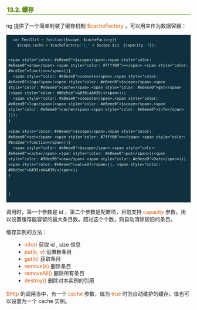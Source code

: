 <h2 style=" border-bottom: 1px solid #69ab01; color: #5e9802; padding: 2px; text-shadow: 1px 1px 1px gray; margin: 20px auto; font-size: medium;">13.2. 缓存</h2>

<p style="margin: 15px 0;">
ng 提供了一个简单封装了缓存机制 <i style=" color: #d75100; font-style: normal; ">$cacheFactory</i> ，可以用来作为数据容器：
</p>

<div class="highlight" style="background: #103040"><pre style=" white-space: pre-wrap; word-wrap: break-word; border: 1px solid #888; font-size: small; line-height: 1.5em; padding: 5px;; color: #e0eee0; background: #103040;">  <span style="color: #bcd2ee">var</span> <span style="color: #e0eee0">TestCtrl</span> <span style="color: #7fff00">=</span> <span style="color: #bcd2ee">function</span>(<span style="color: #e0eee0">$scope</span>, <span style="color: #e0eee0">$cacheFactory</span>){
    <span style="color: #e0eee0">$scope</span>.<span style="color: #e0eee0">cache</span> <span style="color: #7fff00">=</span> <span style="color: #e0eee0">$cacheFactory</span>(<span style="color: #00e5ee">&#39;s_&#39;</span> <span style="color: #7fff00">+</span> <span style="color: #e0eee0">$scope</span>.<span style="color: #e0eee0">$id</span>, {<span style="color: #e0eee0">capacity</span><span style="color: #7fff00">:</span> <span style="color: #00ffff">3</span>});
  
    <span style="color: #e0eee0">$scope</span>.<span style="color: #e0eee0">show</span> <span style="color: #7fff00">=</span> <span style="color: #bcd2ee">function</span>(){
      <span style="color: #e0eee0">console</span>.<span style="color: #e0eee0">log</span>(<span style="color: #e0eee0">$scope</span>.<span style="color: #e0eee0">cache</span>.<span style="color: #e0eee0">get</span>(<span style="color: #00e5ee">&#39;a&#39;</span>));
      <span style="color: #e0eee0">console</span>.<span style="color: #e0eee0">log</span>(<span style="color: #e0eee0">$scope</span>.<span style="color: #e0eee0">cache</span>.<span style="color: #e0eee0">info</span>());
    }
  
    <span style="color: #e0eee0">$scope</span>.<span style="color: #e0eee0">set</span> <span style="color: #7fff00">=</span> <span style="color: #bcd2ee">function</span>(){
      <span style="color: #e0eee0">$scope</span>.<span style="color: #e0eee0">cache</span>.<span style="color: #e0eee0">put</span>((<span style="color: #90ee90">new</span> <span style="color: #e0eee0">Date</span>()).<span style="color: #e0eee0">valueOf</span>(), <span style="color: #00e5ee">&#39;ok&#39;</span>);
    }
  }
</pre></div>


<p style="margin: 15px 0;">
调用时，第一个参数是 id ，第二个参数是配置项，目前支持 <i style=" color: #d75100; font-style: normal; ">capacity</i> 参数，用以设置缓存能容留的最大条目数。超过这个个数，则自动清除较旧的条目。
</p>
<p style="margin: 15px 0;">
缓存实例的方法：
</p>

<ul style="line-height: 1.4em; padding: 0px; padding-left: 20px; margin: auto 30px;">
<li><i style=" color: #d75100; font-style: normal; ">info()</i> 获取 id , size 信息
</li>
<li><i style=" color: #d75100; font-style: normal; ">put(k, v)</i> 设置新条目
</li>
<li><i style=" color: #d75100; font-style: normal; ">get(k)</i> 获取条目
</li>
<li><i style=" color: #d75100; font-style: normal; ">remove(k)</i> 删除条目
</li>
<li><i style=" color: #d75100; font-style: normal; ">removeAll()</i> 删除所有条目
</li>
<li><i style=" color: #d75100; font-style: normal; ">destroy()</i> 删除对本实例的引用
</li>
</ul>

<p style="margin: 15px 0;">
<i style=" color: #d75100; font-style: normal; ">$http</i> 的调用当中，有一个 <i style=" color: #d75100; font-style: normal; ">cache</i> 参数，值为 <i style=" color: #d75100; font-style: normal; ">true</i> 时为自动维护的缓存。值也可以设置为一个 cache 实例。
</p>
